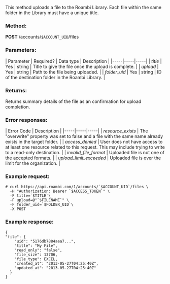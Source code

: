 This method uploads a file to the Roambi Library. Each file within the same folder in the Library must have a unique title.

### Method:

**POST** /accounts/`$ACCOUNT_UID`/files

### Parameters:

| Parameter | Required? | Data type | Description |
|-----|-----|-----|
| *title* | Yes | string | Title to give the file once the upload is complete. |
| *upload* | Yes | string | Path to the file being uploaded. |
| *folder_uid* | Yes | string | ID of the destination folder in the Roambi Library. |

### Returns:

Returns summary details of the file as an confirmation for upload completion.

### Error responses:

| Error Code | Description |
|-----|-----|-----|
| *resource_exists* | The "overwrite" property was set to false and a file with the same name already exists in the target folder. |
| *access_denied* | User does not have access to at least one resource related to this request. This may include trying to write to a read-only destination. |
| *invalid_file_format* | Uploaded file is not one of the accepted formats. |
| *upload_limit_exceeded* | Uploaded file is over the limit for the organization. |

### Example request:


```
# curl https://api.roambi.com/1/accounts/`$ACCOUNT_UID`/files \
  -H "Authorization: Bearer `$ACCESS_TOKEN`" \
  -F title=`$TITLE`\
  -F upload=@"`$FILENAME`" \
  -F folder_uid=`$FOLDER_UID`\
  -X POST
```
### Example response:


```
{
"file": {
    "uid": "5176db7884aea7...",
    "title": "My File",
    "read_only": "false",
    "file_size": 13706,
    "file_type": EXCEL,
    "created_at": "2013-05-27T04:25:40Z",
    "updated_at": "2013-05-27T04:25:40Z"
  }
}
```
